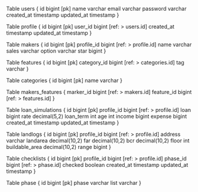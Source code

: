 Table users {
  id bigint [pk]
  name varchar
  email varchar
  password varchar
  created_at timestamp
  updated_at timestamp
}

Table profile {
  id bigint [pk]
  user_id bigint [ref: > users.id]
  created_at timestamp
  updated_at timestamp
}

Table makers {
  id bigint [pk]
  profile_id bigint [ref: > profile.id]
  name varchar
  sales varchar
  option varchar
  star bigint
}

Table features {
  id bigint [pk]
  category_id bigint [ref: > categories.id]
  tag varchar
}

Table categories {
  id bigint [pk]
  name varchar
}

Table makers_features {
  marker_id bigint [ref: > makers.id]
  feature_id bigint [ref: > features.id]
}

Table loan_simulations {
  id bigint [pk]
  profile_id bigint [ref: > profile.id]
  loan bigint
  rate decimal(5,2)
  loan_term int
  age int
  income bigint
  expense bigint
  created_at timestamp
  updated_at timestamp
}


Table landlogs {
  id bigint [pk]
  profile_id bigint [ref: > profile.id]
  address varchar
  landarea decimal(10,2)
  far decimal(10,2)
  bcr decimal(10,2)
  floor int
  buildable_area decimal(10,2)
  range bigint
}

Table checklists {
  id bigint [pk]
  profile_id bigint [ref: > profile.id]
  phase_id bigint [ref: > phase.id] 
  checked  boolean 
  created_at timestamp
  updated_at timestamp
}

Table phase {
  id bigint [pk] 
  phase varchar
  list varchar
}
